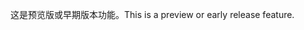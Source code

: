 <span data-ttu-id="eed7b-101">这是预览版或早期版本功能。</span><span class="sxs-lookup"><span data-stu-id="eed7b-101">This is a preview or early release feature.</span></span>

